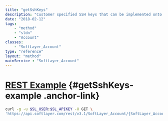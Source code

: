 ```yaml
---
title: "getSshKeys"
description: "Customer specified SSH keys that can be implemented onto a newly provisioned or reloaded server."
date: "2018-02-12"
tags:
    - "method"
    - "sldn"
    - "Account"
classes:
    - "SoftLayer_Account"
type: "reference"
layout: "method"
mainService : "SoftLayer_Account"
---
```


# [REST Example](#getSshKeys-example) <a href="/article/rest/"><i class="fas fa-question"></i></a> {#getSshKeys-example .anchor-link} 
```bash
curl -g -u $SL_USER:$SL_APIKEY -X GET \
'https://api.softlayer.com/rest/v3.1/SoftLayer_Account/{SoftLayer_AccountID}/getSshKeys'
```
